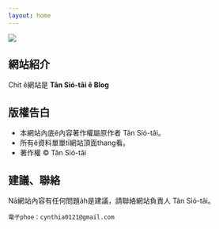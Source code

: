 ```yaml
---
layout: home
---
```


![](too5/thauiah.jpg)

## 網站紹介
Chit ê網站是 **Tân Sió-tâi ê Blog**






## 版權告白
* 本網站內底ê內容著作權屬原作者 Tân Sió-tâi。
* 所有ê資料單單tī網站頂面thang看。
* 著作權 © Tân Sió-tâi


## 建議、聯絡
Nā網站內容有任何問題a̍h是建議，請聯絡網站負責人 Tân Sió-tâi。

    電子phoe：cynthia0121@gmail.com
